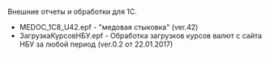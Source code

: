 Внешние отчеты и обработки для 1С.
- MEDOC_1С8_U42.epf - "медовая стыковка" (ver.42)
- ЗагрузкаКурсовНБУ.epf - Обработка загрузков курсов валют с сайта НБУ за любой период (ver.0.2 от 22.01.2017)